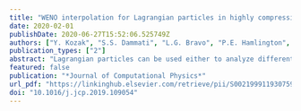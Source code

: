 ```yaml
---
title: "WENO interpolation for Lagrangian particles in highly compressible flow regimes"
date: 2020-02-01
publishDate: 2020-06-27T15:52:06.525749Z
authors: ["Y. Kozak", "S.S. Dammati", "L.G. Bravo", "P.E. Hamlington", "A.Y. Poludnenko"]
publication_types: ["2"]
abstract: "Lagrangian particles can be used either to analyze different complex ﬂows, as massless tracers, or to model multiphase ﬂows, as particles with mass. As particles can have arbitrary positions within the computational domain, interpolation of different ﬂow quantities from the Eulerian grid is essential. Low-order centered interpolation schemes generally do not provide a suﬃcient level of accuracy for many ﬂow conﬁgurations of interest. Thus, typically, high-order centered interpolation schemes are utilized. The current study demonstrates that for highly compressible non-reacting and reacting ﬂow regimes, in which discontinuities in the ﬂow ﬁeld, e.g., shock waves arise, centered interpolation schemes tend to smear the shock and high order schemes also produce numerical oscillations. It is shown that this problem can be remedied by using WeightedEssentially-Non-Oscillatory (WENO) interpolation schemes. Extensive numerical tests are performed in order to demonstrate this, comparing the performance of WENO-3 and WENO-5 interpolation schemes with a variety of centered interpolation schemes. The ﬁrst test case involves specially designed steady state two-dimensional vortex ﬂows. For a smooth ﬂow, WENO schemes provide comparable accuracy to other high-order centered schemes. For ﬂow ﬁelds with discontinuities, WENO-3 and WENO-5 interpolation schemes can decrease the interpolation error by more than two and three orders of magnitude, respectively, in comparison with centered schemes. Solution accuracy is further studied with a normal shock wave test. It is demonstrated that centered schemes tend to smear the shock, whereas, WENO schemes capture it in a much sharper manner. Moreover, high-order centered schemes tend to oscillate in the vicinity of the discontinuity leading to nonphysical results, such as negative absolute pressure values. The same trends are retained for an unsteady three-dimensional spherical blast wave, where the shock is smeared across several grid cells, which is typical for shock-capturing ﬂow solvers. Finally, the beneﬁts of WENO schemes for the Lagrangian-particle tracking analysis of highly compressible reactive ﬂows are explored by comparing various Lagrangian particle trajectories and joint probability density functions (PDFs) for a two-dimensional cellular detonation. The results indicate that high-order centered schemes lead to unphysical results, whereas WENO schemes can provide high-order interpolation that is free of severe numerical oscillations and non-physical artifacts, which is critical for the proper analysis of the ﬂow."
featured: false
publication: "*Journal of Computational Physics*"
url_pdf: "https://linkinghub.elsevier.com/retrieve/pii/S0021999119307594"
doi: "10.1016/j.jcp.2019.109054"
---
```


